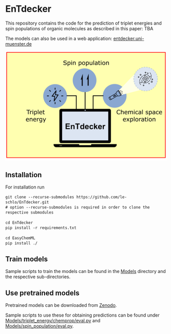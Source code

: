 # EnTdecker
This repository contains the code for the prediction of triplet energies and spin populations of organic molecules as described in this paper: TBA

The models can also be used in a web application: [entdecker.uni-muenster.de](http://entdecker.uni-muenster.de)

![alt text](images/TOC.png)

## Installation
For installation run
```
git clone --recurse-submodules https://github.com/le-schlo/EnTdecker.git
# option --recurse-submodules is required in order to clone the respective submodules

cd EnTdecker
pip install -r requirements.txt

cd EasyChemML
pip install ./
```
## Train models
Sample scripts to train the models can be found in the [Models](Models) directory and the respective sub-directories.

## Use pretrained models
Pretrained models can be downloaded from [Zenodo](https://zenodo.org/uploads/10391170).

Sample scripts to use these for obtaining predictions can be found under [Models/triplet_energy/chemprop/eval.py](Models/triplet_energy/chemprop/eval.py) and [Models/spin_population/eval.py](Models/spin_population/eval.py).
